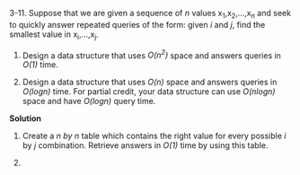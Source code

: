 3-11. Suppose that we are given a sequence of *n* values x<sub>1</sub>,x<sub>2</sub>,...,x<sub>n</sub> and seek to quickly answer repeated queries of the form: given *i* and *j*, find the smallest value in x<sub>i</sub>,…,x<sub>j</sub>.

 1. Design a data structure that uses *O(n<sup>2</sup>)* space and answers queries in *O(1)* time.
 
 2. Design a data structure that uses *O(n)* space and answers queries in *O(logn)* time. For partial credit, your data structure can use *O(nlogn)* space and have *O(logn)* query time.

**Solution**

 1. Create a *n by n* table which contains the right value for every possible *i* by *j* combination. Retrieve answers in *O(1)* time by using this table.
 
 2. 
